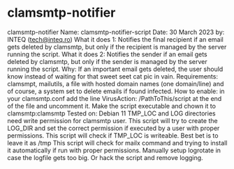# clamsmtp-notifier
clamsmtp-notifier
Name: clamsmtp-notifier-script
Date: 30 March 2023
by: INTEQ (tech@inteq.ro)
What it does 1: Notifies the final recipient if an email gets deleted by clamsmtp, but only if the recipient is managed by the server running the script.
What it does 2: Notifies the sender if an email gets deleted by clamsmtp, but only if the sender is managed by the server running the script.
Why: If an important email gets deleted, the user should know instead of waiting for that sweet seet cat pic in vain.
Requirements: clamsmpt, mailutils, a file with hosted domain names (one domain/line) and of course, a system set to delete emails if found infected.
How to enable: in your clamsmtp.conf add the line VirusAction: /PathToThis/script at the end of the file and uncomment it. 
Make the script executable and chown it to clamsmtp:clamsmtp
Tested on: Debian 11
TMP_LOC and LOG directories need write permission for clamsmtp user.
This script will try to create the LOG_DIR and set the correct permission if executed by a user with proper permissions.
This script will check if TMP_LOC is writeable. Best bet is to leave it as /tmp
This script will check for mailx command and trying to install it automatically if run with proper permissions.
Manually setup logrotate in case the logfile gets too big. Or hack the script and remove logging.
